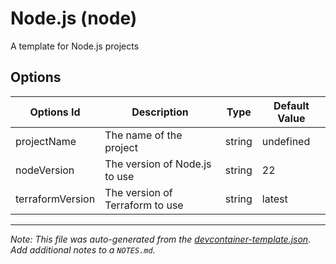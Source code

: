 # Node.js (node)

A template for Node.js projects

## Options

| Options Id       | Description                     | Type   | Default Value |
| ---------------- | ------------------------------- | ------ | ------------- |
| projectName      | The name of the project         | string | undefined     |
| nodeVersion      | The version of Node.js to use   | string | 22            |
| terraformVersion | The version of Terraform to use | string | latest        |

---

_Note: This file was auto-generated from the [devcontainer-template.json](devcontainer-template.json). Add additional notes to a `NOTES.md`._
